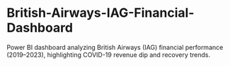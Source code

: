 # British-Airways-IAG-Financial-Dashboard
Power BI dashboard analyzing British Airways (IAG) financial performance (2019–2023), highlighting COVID-19 revenue dip and recovery trends.

